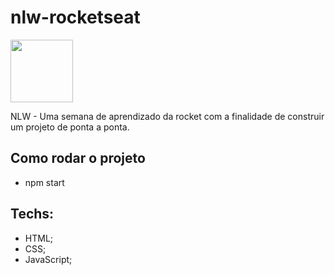 # nlw-rocketseat 
<img src="https://cdn5.vectorstock.com/i/1000x1000/23/39/rocket-flying-with-white-background-vector-25612339.jpg" width="100px" height="100px">

NLW - Uma semana de aprendizado da rocket com a finalidade de construir um projeto de ponta a ponta.

## Como rodar o projeto
* npm start

## Techs:
* HTML;
* CSS;
* JavaScript;
